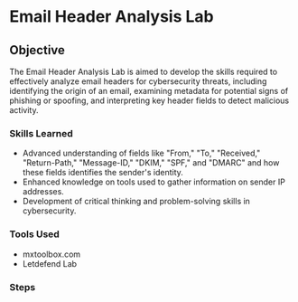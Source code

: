 # Email Header Analysis Lab

## Objective 

The Email Header Analysis Lab is aimed to develop the skills required to effectively analyze email headers for cybersecurity threats, including identifying the origin of an email, examining metadata for potential signs of phishing or spoofing, and interpreting key header fields to detect malicious activity.

### Skills Learned

- Advanced understanding of fields like "From," "To," "Received," "Return-Path," "Message-ID," "DKIM," "SPF," and "DMARC" and how these fields identifies the sender's identity. 
- Enhanced knowledge on tools used to gather information on sender IP addresses.
- Development of critical thinking and problem-solving skills in cybersecurity.

### Tools Used

- mxtoolbox.com
- Letdefend Lab


### Steps
